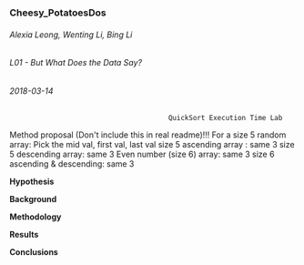### Cheesy_PotatoesDos
###### Alexia Leong, Wenting Li, Bing Li
###### L01 - But What Does the Data Say?
###### 2018-03-14

                                           QuickSort Execution Time Lab
                                           
Method proposal (Don't include this in real readme)!!! 
  For a size 5 random array: Pick the mid val, first val, last val
  size 5 ascending array : same 3
  size 5 descending array: same 3
  Even number (size 6) array: same 3
  size 6 ascending & descending: same 3
                                             
                                             
**Hypothesis**

**Background**

**Methodology**

**Results**

**Conclusions**
